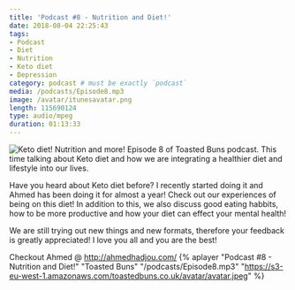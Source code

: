 ```yaml
---
title: 'Podcast #8 - Nutrition and Diet!'
date: 2018-08-04 22:25:43
tags:
- Podcast
- Diet
- Nutrition
- Keto diet
- Depression
category: podcast # must be exactly `podcast`
media: /podcasts/Episode8.mp3
image: /avatar/itunesavatar.png
length: 115690124
type: audio/mpeg
duration: 01:13:33
---
```

![Keto diet! Nutrition and more!](/images/diet.jpg)
Episode 8 of Toasted Buns podcast. This time talking about Keto diet and how we are integrating a healthier diet and lifestyle into our lives. 
<!--more-->
Have you heard about Keto diet before? I recently started doing it and Ahmed has been doing it for almost a year!
Check out our experiences of being on this diet!
In addition to this, we also discuss good eating habbits, how to be more productive and how your diet can effect your mental health!

We are still trying out new things and new formats, therefore your 
feedback is greatly appreciated!
I love you all and you are the best!
<script async src="//pagead2.googlesyndication.com/pagead/js/adsbygoogle.js"></script>
<ins class="adsbygoogle"
     style="display:block; text-align:center;"
     data-ad-layout="in-article"
     data-ad-format="fluid"
     data-ad-client="ca-pub-2164900147810573"
     data-ad-slot="8817307412"></ins>
<script>
     (adsbygoogle = window.adsbygoogle || []).push({});
</script>
Checkout Ahmed @ http://ahmedhadjou.com/
{% aplayer "Podcast #8 - Nutrition and Diet!" "Toasted Buns" 
"/podcasts/Episode8.mp3" 
"https://s3-eu-west-1.amazonaws.com/toastedbuns.co.uk/avatar/avatar.jpeg" 
%}
